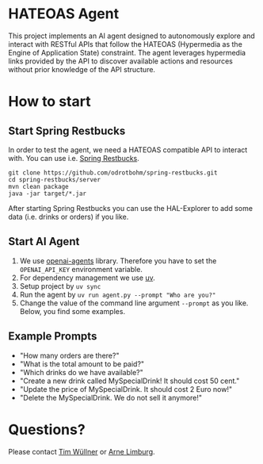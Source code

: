 # HATEOAS Agent
This project implements an AI agent designed to autonomously explore and interact with RESTful APIs that follow the HATEOAS (Hypermedia as the Engine of Application State) constraint. The agent leverages hypermedia links provided by the API to discover available actions and resources without prior knowledge of the API structure.

# How to start
## Start Spring Restbucks
In order to test the agent, we need a HATEOAS compatible API to interact with. You can use i.e. [Spring Restbucks](https://github.com/odrotbohm/spring-restbucks).
```
git clone https://github.com/odrotbohm/spring-restbucks.git
cd spring-restbucks/server
mvn clean package
java -jar target/*.jar
```
After starting Spring Restbucks you can use the HAL-Explorer to add some data (i.e. drinks or orders) if you like.

## Start AI Agent
1. We use [openai-agents](https://github.com/openai/openai-agents-python) library. Therefore you have to set the `OPENAI_API_KEY` environment variable.
2. For dependency management we use [uv](https://docs.astral.sh/uv/getting-started/).
3. Setup project by `uv sync`
4. Run the agent by `uv run agent.py --prompt "Who are you?"`
5. Change the value of the command line argument `--prompt` as you like. Below, you find some examples.

## Example Prompts
* "How many orders are there?"
* "What is the total amount to be paid?"
* "Which drinks do we have available?"
* "Create a new drink called MySpecialDrink! It should cost 50 cent."
* "Update the price of MySpecialDrink. It should cost 2 Euro now!" 
* "Delete the MySpecialDrink. We do not sell it anymore!"

# Questions?
Please contact [Tim Wüllner](https://www.linkedin.com/in/tim-wuellner/) or [Arne Limburg](https://www.linkedin.com/in/arnelimburg/).